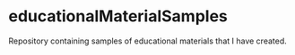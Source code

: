# educationalMaterialSamples
Repository containing samples of educational materials that I have created.
